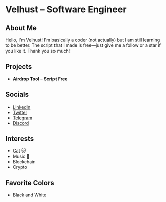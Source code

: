 # Velhust – Software Engineer

## About Me
Hello, I'm Velhust! I'm basically a coder (not actually) but I am still learning to be better. The script that I made is free—just give me a follow or a star if you like it. Thank you so much!

## Projects
- **Airdrop Tool** – **Script Free**

## Socials
- [LinkedIn](#)  
- [Twitter](https://x.com/0xvelhustdev)  
- [Telegram](@velhust0x)  
- [Discord](@velhust0x)  

## Interests
- Cat 🐱
- Music 🎵
- Blockchain
- Crypto

## Favorite Colors
- Black and White
